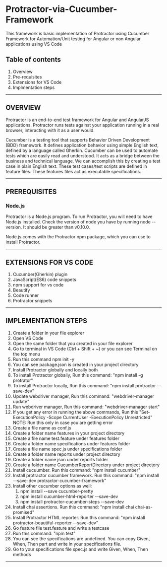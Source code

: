 # Protractor-via-Cucumber-Framework

This framework is basic implementation of Protractor using Cucumber Framework for Automation/Unit testing for Angular or non Angular applications using VS Code

## Table of contents

1. Overview
2. Pre-requisites
3. Extensions for VS Code
4. Implmentation steps

---

## OVERVIEW

Protractor is an end-to-end test framework for Angular and AngularJS applications. Protractor runs tests against your application running in a real browser, interacting with it as a user would.

Cucumber is a testing tool that supports Behavior Driven Development (BDD) framework. It defines application behavior using simple English text, defined by a language called Gherkin.
Cucumber can be used to automate tests which are easily read and understood.
It acts as a bridge between the business and technical language. We can accomplish this by creating a test case in plain English text. These test cases/test scripts are defined in feature files. These features files act as executable specifications.

---

## PREREQUISITES

### Node.js

Protractor is a Node.js program. To run Protractor, you will need to have Node.js installed. Check the version of node you have by running node --version. It should be greater than v0.10.0.

Node.js comes with the Protractor npm package, which you can use to install Protractor.

---

## EXTENSIONS FOR VS CODE

1. Cucumber(Gherkin) plugin
2. JavaScript(ES6) code snippets
3. npm support for vs code
4. Beautify
5. Code runner
6. Protractor snippets

---

## IMPLEMENTATION STEPS

1. Create a folder in your file explorer
2. Open VS Code
3. Open the same folder that you created in your file explorer
4. Go to terminal in VS Code (Ctrl + Shift + ~) or you can see Terminal on the top menu
5. Run this command
   npm init -y
6. You can see package.json is created in your project directory
7. Install Protractor globally and locally both
8. To install Protractor globally, Run this command: "npm install -g protrator"
9. To install Protractor locally, Run this command: "npm install protractor --save-dev"
10. Update webdriver manager, Run this command: "webdriver-manager update"
11. Run webdriver manager, Run this command: "webdriver-manager start"
12. If you get any error in running the above commands, Run this "Set-ExecutionPolicy -Scope CurrentUser -ExecutionPolicy Unrestricted"
    NOTE: Run this only in case you are getting error
13. Create a file name as conf.js
14. Create a folder name features in your project directory
15. Create a file name test.feature under features folder
16. Create a folder name specifications under features folder
17. Create a file name spec.js under specifications folder
18. Create a folder name reports under project directory
19. Create a folder name json under reports folder
20. Create a folder name CucumberReportDirectory under project directory
21. Install cucuumber. Run this command: "npm install cucumber"
22. Install protractor cucumber framework. Run this command: "npm install --save-dev protractor-cucumber-framework"
23. Install other cucumber options as well:
    1. npm install --save cucumber-pretty
    2. npm install cucumber-html-reporter --save-dev
    3. npm install protractor-cucumber-steps --save-dev
24. Install chai assertions. Run this command: "npm install chai chai-as-promised"
25. Install Protractor HTML reporter. Run this command: "npm install protractor-beautiful-reporter --save-dev"
26. Go feature file test.feature and write a testcase
27. Run this command: "npm test"
28. You can see the specifications are undefined. You can copy Given, When, Then part and write in your specifications file.
29. Go to your specifications file spec.js and write Given, When, Then methods

---
